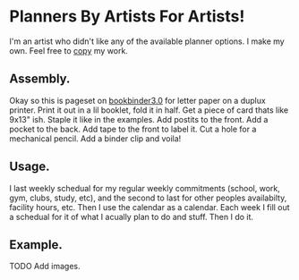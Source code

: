 # Planners By Artists For Artists!

I'm an artist who didn't like any of the available planner options. I make my own. Feel free to [copy](https://www.youtube.com/watch?v=IeTybKL1pM4) my work. 

## Assembly.

Okay so this is pageset on [bookbinder3.0](http://www.quantumelephant.co.uk/bookbinder/bookbinder.html) for letter paper on a duplux printer. Print it out in a lil booklet, fold it in half. Get a piece of card thats like 9x13" ish. Staple it like in the examples. Add postits to the front. Add a pocket to the back. Add tape to the front to label it. Cut a hole for a mechanical pencil. Add a binder clip and voila!

## Usage.

I last weekly schedual for my regular weekly commitments (school, work, gym, clubs, study, etc), and the second to last for other peoples availabilty, facility hours, etc. Then I use the calendar as a calendar. Each week I fill out a schedual for it of what I acually plan to do and stuff. Then I do it.

## Example.

TODO Add images.
